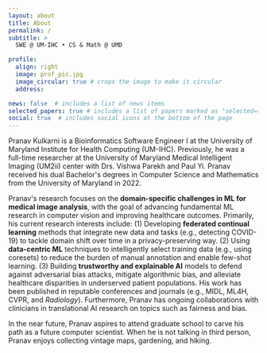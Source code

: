 ```yaml
---
layout: about
title: About
permalink: /
subtitle: >
  SWE @ UM-IHC • CS & Math @ UMD

profile:
  align: right
  image: prof_pic.jpg
  image_circular: true # crops the image to make it circular
  address:

news: false  # includes a list of news items
selected_papers: true # includes a list of papers marked as "selected={true}"
social: true  # includes social icons at the bottom of the page
---
```


<span class="font-weight-bold">Pranav Kulkarni</span> is a Bioinformatics Software Engineer I at the University of Maryland Institute for Health Computing (UM-IHC). Previously, he was a full-time researcher at the University of Maryland Medical Intelligent Imaging (UM2ii) center with Drs. Vishwa Parekh and Paul Yi. Pranav received his dual Bachelor's degrees in Computer Science and Mathematics from the University of Maryland in 2022. 

Pranav's research focuses on the **domain-specific challenges in ML for medical image analysis**, with the goal of advancing fundamental ML research in computer vision and improving healthcare outcomes. Primarily, his current research interests include: (1) Developing **federated continual learning** methods that integrate new data and tasks (e.g., detecting COVID-19) to tackle domain shift over time in a privacy-preserving way. (2) Using **data-centric ML** techniques to intelligently select training data (e.g., using coresets) to reduce the burden of manual annotation and enable few-shot learning. (3) Building **trustworthy and explainable AI** models to defend against adversarial bias attacks, mitigate algorithmic bias, and alleviate healthcare disparities in underserved patient populations. His work has been published in reputable conferences and journals (e.g., MIDL, ML4H, CVPR, and _Radiology_). Furthermore, Pranav has ongoing collaborations with clinicians in translational AI research on topics such as fairness and bias.

In the near future, Pranav aspires to attend graduate school to carve his path as a future computer scientist. When he is not talking in third person, Pranav enjoys collecting vintage maps, gardening, and hiking.